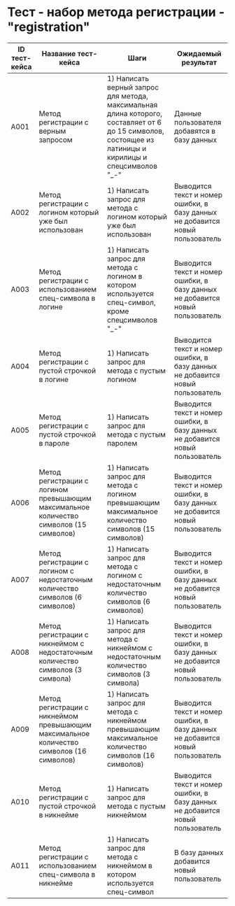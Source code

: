 # Тест - набор метода регистрации - "registration"
| ID тест-кейса | Название тест-кейса | Шаги | Ожидаемый результат |
|-|-|-|-|
| A001 | Метод регистрации с верным запросом | 1) Написать верный запрос для метода, максимальная длина которого, составляет от 6 до 15 символов, состоящее из латиницы и кирилицы и спецсимволов "_-" <br> | Данные пользователя добавятся в базу данных  |
| A002 | Метод регистрации с логином который уже был использован | 1) Написать запрос для метода с логином который уже был использован <br> | Выводится текст и номер ошибки, в базу данных не добавится новый пользователь <br> | 
| A003 | Метод регистрации с использованием спец-символа в логине  |  1) Написать запрос для метода с логином в котором используется спец-символ, кроме cпецсимволов "_-" <br> | Выводится текст и номер ошибки, в базу данных не добавится новый пользователь <br> |
| A004 | Метод регистрации с пустой строчкой в логине |  1) Написать запрос для метода с пустым логином <br>| Выводится текст и номер ошибки, в базу данных не добавится новый пользователь <br> |
| A005 | Метод регистрации с пустой строчкой в пароле |  1) Написать запрос для метода с пустым паролем <br>| Выводится текст и номер ошибки, в базу данных не добавится новый пользователь <br> |
| A006 | Метод регистрации с логином превышающим максимальное количество символов (15 символов) |  1) Написать запрос для метода с логином превышающим максимальное количество символов (15 символов) <br> | Выводится текст и номер ошибки, в базу данных не добавится новый пользователь <br> |
| A007 | Метод регистрации с логином с недостаточным количество символов (6 символов) |  1) Написать запрос для метода с логином с недостаточным количество символов (6 символов) <br> | Выводится текст и номер ошибки, в базу данных не добавится новый пользователь <br> |
| A008 | Метод регистрации с никнеймом с недостаточным количество символов (3 символа) |  1) Написать запрос для метода с никнеймом с недостаточным количество символов (3 символа) <br> | Выводится текст и номер ошибки, в базу данных не добавится новый пользователь <br> |
| A009 | Метод регистрации с никнеймом превышающим максимальное количество символов (16 символов) |  1) Написать запрос для метода с никнеймом превышающим максимальное количество символов (16 символов) <br> | Выводится текст и номер ошибки, в базу данных не добавится новый пользователь <br> |
| A010 | Метод регистрации с пустой строчкой в никнейме |  1) Написать запрос для метода с пустым никнеймом <br>| Выводится текст и номер ошибки, в базу данных не добавится новый пользователь <br> |
| A011 | Метод регистрации с использованием спец-символа в никнейме  |  1) Написать запрос для метода с никнеймом в котором используется спец-символ <br> | В базу данных добавится новый пользователь <br> |

